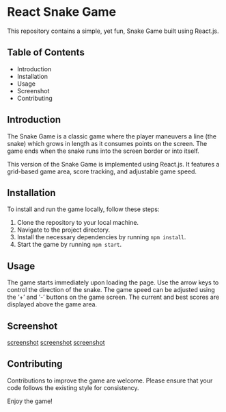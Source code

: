 # React Snake Game

This repository contains a simple, yet fun, Snake Game built using React.js.

## Table of Contents

- Introduction
- Installation
- Usage
- Screenshot
- Contributing

## Introduction

The Snake Game is a classic game where the player maneuvers a line (the snake) which grows in length as it consumes points on the screen. The game ends when the snake runs into the screen border or into itself.

This version of the Snake Game is implemented using React.js. It features a grid-based game area, score tracking, and adjustable game speed.

## Installation

To install and run the game locally, follow these steps:

1. Clone the repository to your local machine.
2. Navigate to the project directory.
3. Install the necessary dependencies by running `npm install`.
4. Start the game by running `npm start`.

## Usage

The game starts immediately upon loading the page. Use the arrow keys to control the direction of the snake. The game speed can be adjusted using the ‘+’ and ‘-’ buttons on the game screen. The current and best scores are displayed above the game area.

## Screenshot

[screenshot](./src/screenshots/Screenshot%202024-04-01%20at%2010.44.43 PM.png "Screenshot")
[screenshot](./src/screenshots/Screenshot%202024-04-01%20at%2010.46.12 PM.png "Screenshot")
[screenshot](./src/screenshots/Screenshot%202024-04-01%20at%2010.46.34 PM.png "Screenshot")

## Contributing

Contributions to improve the game are welcome. Please ensure that your code follows the existing style for consistency.

Enjoy the game!
